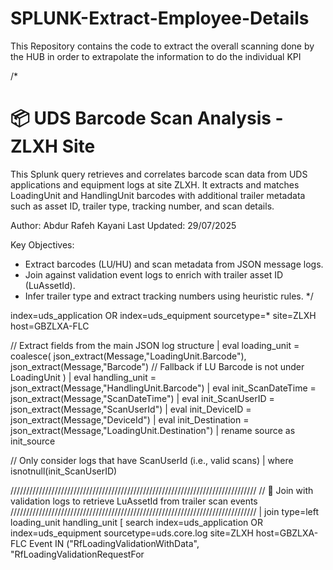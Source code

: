 # SPLUNK-Extract-Employee-Details
This Repository contains the code to extract the overall scanning done by the HUB in order to extrapolate the information to do the individual KPI

/*
# 📦 UDS Barcode Scan Analysis - ZLXH Site
This Splunk query retrieves and correlates barcode scan data from UDS applications and equipment logs at site ZLXH.
It extracts and matches LoadingUnit and HandlingUnit barcodes with additional trailer metadata such as asset ID,
trailer type, tracking number, and scan details. 

Author: Abdur Rafeh Kayani
Last Updated: 29/07/2025

Key Objectives:
- Extract barcodes (LU/HU) and scan metadata from JSON message logs.
- Join against validation event logs to enrich with trailer asset ID (LuAssetId).
- Infer trailer type and extract tracking numbers using heuristic rules.
*/

index=uds_application OR index=uds_equipment sourcetype=* site=ZLXH host=GBZLXA-FLC

// Extract fields from the main JSON log structure
| eval loading_unit = coalesce(
      json_extract(Message,"LoadingUnit.Barcode"),
      json_extract(Message,"Barcode")                     // Fallback if LU Barcode is not under LoadingUnit
  )
| eval handling_unit     = json_extract(Message,"HandlingUnit.Barcode")
| eval init_ScanDateTime = json_extract(Message,"ScanDateTime")
| eval init_ScanUserID   = json_extract(Message,"ScanUserId")
| eval init_DeviceID     = json_extract(Message,"DeviceId")
| eval init_Destination  = json_extract(Message,"LoadingUnit.Destination")
| rename source as init_source

// Only consider logs that have ScanUserId (i.e., valid scans)
| where isnotnull(init_ScanUserID)

//////////////////////////////////////////////////////////////////////////////
// 🔁 Join with validation logs to retrieve LuAssetId from trailer scan events
//////////////////////////////////////////////////////////////////////////////
| join type=left loading_unit handling_unit [
    search index=uds_application OR index=uds_equipment sourcetype=uds.core.log site=ZLXH host=GBZLXA-FLC
    Event IN ("RfLoadingValidationWithData", "RfLoadingValidationRequestFor
